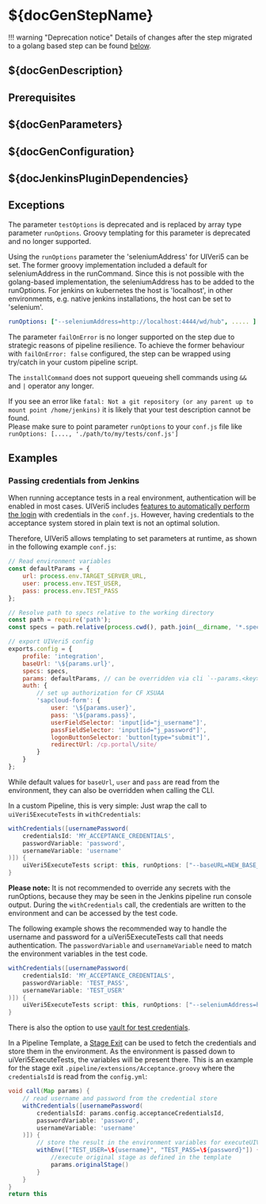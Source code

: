 # ${docGenStepName}

!!! warning "Deprecation notice"
    Details of changes after the step migrated to a golang based step can be found [below](#exceptions).

## ${docGenDescription}

## Prerequisites

## ${docGenParameters}

## ${docGenConfiguration}

## ${docJenkinsPluginDependencies}

## Exceptions

The parameter `testOptions` is deprecated and is replaced by array type parameter `runOptions`. Groovy templating for this parameter is deprecated and no longer supported.

Using the `runOptions` parameter the 'seleniumAddress' for UIVeri5 can be set.
The former groovy implementation included a default for seleniumAddress in the runCommand. Since this is not possible with the golang-based implementation, the seleniumAddress has to be added to the runOptions. For jenkins on kubernetes the host is 'localhost', in other environments, e.g. native jenkins installations, the host can be set to 'selenium'.

```yaml
runOptions: ["--seleniumAddress=http://localhost:4444/wd/hub", ..... ]
```

The parameter `failOnError` is no longer supported on the step due to strategic reasons of pipeline resilience. To achieve the former behaviour with `failOnError: false` configured, the step can be wrapped using try/catch in your custom pipeline script.

The `installCommand` does not support queueing shell commands using `&&` and `|` operator any longer.

If you see an error like `fatal: Not a git repository (or any parent up to mount point /home/jenkins)` it is likely that your test description cannot be found.<br />
Please make sure to point parameter `runOptions` to your `conf.js` file like `runOptions: [...., './path/to/my/tests/conf.js']`

## Examples

### Passing credentials from Jenkins

When running acceptance tests in a real environment, authentication will be enabled in most cases. UIVeri5 includes [features to automatically perform the login](https://github.com/SAP/ui5-uiveri5/blob/master/docs/config/authentication.md) with credentials in the `conf.js`. However, having credentials to the acceptance system stored in plain text is not an optimal solution.

Therefore, UIVeri5 allows templating to set parameters at runtime, as shown in the following example `conf.js`:

```js
// Read environment variables
const defaultParams = {
    url: process.env.TARGET_SERVER_URL,
    user: process.env.TEST_USER,
    pass: process.env.TEST_PASS
};

// Resolve path to specs relative to the working directory
const path = require('path');
const specs = path.relative(process.cwd(), path.join(__dirname, '*.spec.js'));

// export UIVeri5 config
exports.config = {
    profile: 'integration',
    baseUrl: '\${params.url}',
    specs: specs,
    params: defaultParams, // can be overridden via cli `--params.<key>=<value>`
    auth: {
        // set up authorization for CF XSUAA
        'sapcloud-form': {
            user: '\${params.user}',
            pass: '\${params.pass}',
            userFieldSelector: 'input[id="j_username"]',
            passFieldSelector: 'input[id="j_password"]',
            logonButtonSelector: 'button[type="submit"]',
            redirectUrl: /cp.portal\/site/
        }
    }
};
```

While default values for `baseUrl`, `user` and `pass` are read from the environment, they can also be overridden when calling the CLI.

In a custom Pipeline, this is very simple: Just wrap the call to `uiVeri5ExecuteTests` in `withCredentials`:

```groovy
withCredentials([usernamePassword(
    credentialsId: 'MY_ACCEPTANCE_CREDENTIALS',
    passwordVariable: 'password',
    usernameVariable: 'username'
)]) {
    uiVeri5ExecuteTests script: this, runOptions: ["--baseURL=NEW_BASE_URL", "--params.user=${username}", "--params.pass=${password}", "--seleniumAddress=http://localhost:4444/wd/hub", "./uiveri5/conf.js"]
}
```

**Please note:** It is not recommended to override any secrets with the runOptions, because they may be seen in the Jenkins pipeline run console output. During the `withCredentials` call, the credentials are written to the environment and can be accessed by the test code.

The following example shows the recommended way to handle the username and password for a uiVeri5ExecuteTests call that needs authentication. The `passwordVariable` and `usernameVariable` need to match the environment variables in the test code.

```groovy
withCredentials([usernamePassword(
    credentialsId: 'MY_ACCEPTANCE_CREDENTIALS',
    passwordVariable: 'TEST_PASS',
    usernameVariable: 'TEST_USER'
)]) {
    uiVeri5ExecuteTests script: this, runOptions: ["--seleniumAddress=http://localhost:4444/wd/hub", "./uiveri5/conf.js"]
}
```

There is also the option to use [vault for test credentials](https://www.project-piper.io/infrastructure/vault/#using-vault-for-test-credentials).

In a Pipeline Template, a [Stage Exit](../extensibility.md#1-extend-individual-stages) can be used to fetch the credentials and store them in the environment. As the environment is passed down to uiVeri5ExecuteTests, the variables will be present there. This is an example for the stage exit `.pipeline/extensions/Acceptance.groovy` where the `credentialsId` is read from the `config.yml`:

```groovy
void call(Map params) {
    // read username and password from the credential store
    withCredentials([usernamePassword(
        credentialsId: params.config.acceptanceCredentialsId,
        passwordVariable: 'password',
        usernameVariable: 'username'
    )]) {
        // store the result in the environment variables for executeUIVeri5Test
        withEnv(["TEST_USER=\${username}", "TEST_PASS=\${password}"]) {
            //execute original stage as defined in the template
            params.originalStage()
        }
    }
}
return this
```
